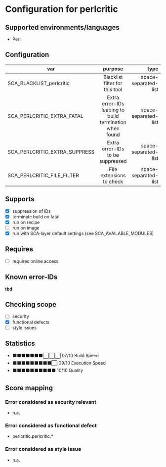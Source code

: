 # Configuration for perlcritic

## Supported environments/languages

* Perl

## Configuration

| var | purpose | type | default |
| ------------- |:-------------:| -----:| -----:
| SCA_BLACKLIST_perlcritic | Blacklist filter for this tool | space-separated-list | ""
| SCA_PERLCRITIC_EXTRA_FATAL | Extra error-IDs leading to build termination when found | space-separated-list | "":
| SCA_PERLCRITIC_EXTRA_SUPPRESS | Extra error-IDs to be suppressed | space-separated-list | ""
| SCA_PERLCRITIC_FILE_FILTER | File extensions to check | space-separated-list | ".pl"

## Supports

* [x] suppression of IDs
* [x] terminate build on fatal
* [x] run on recipe
* [ ] run on image
* [x] run with SCA-layer default settings (see SCA_AVAILABLE_MODULES)

## Requires

* [ ] requires online access

## Known error-IDs

__tbd__

## Checking scope

* [ ] security
* [x] functional defects
* [ ] style issues

## Statistics

* ⬛⬛⬛⬛⬛⬛⬛⬜⬜⬜ 07/10 Build Speed
* ⬛⬛⬛⬛⬛⬛⬛⬛⬛⬜ 09/10 Execution Speed
* ⬛⬛⬛⬛⬛⬛⬛⬛⬛⬛ 10/10 Quality

## Score mapping

### Error considered as security relevant

* n.a.

### Error considered as functional defect

* perlcritic.perlcritic.*

### Error considered as style issue

* n.a.
